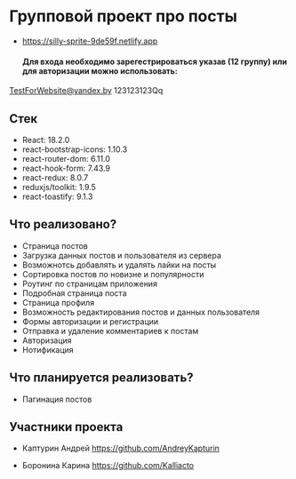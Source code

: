 # Групповой проект про посты
- https://silly-sprite-9de59f.netlify.app

  #### Для входа необходимо зарегестрироваться указав (12 группу) или для авторизации можно использовать:
TestForWebsite@yandex.by 123123123Qq

## Стек

- React:  18.2.0
- react-bootstrap-icons: 1.10.3
- react-router-dom: 6.11.0
- react-hook-form: 7.43.9
- react-redux: 8.0.7
- reduxjs/toolkit: 1.9.5
- react-toastify: 9.1.3

## Что реализовано?

- Страница постов
- Загрузка данных постов и пользователя из сервера
- Возможнотсь добавлять и удалять лайки на посты
- Сортировка постов по новизне и популярности
- Роутинг по страницам приложения
- Подробная страница поста
- Страница профиля
- Возможность редактирования постов и данных пользователя
- Формы авторизации и регистрации
- Отправка и удаление комментариев к постам
- Авторизация
- Нотификация

## Что планируется реализовать?

- Пагинация постов

## Участники проекта

- Каптурин Андрей
https://github.com/AndreyKapturin

- Боронина Карина
https://github.com/Kalliacto
